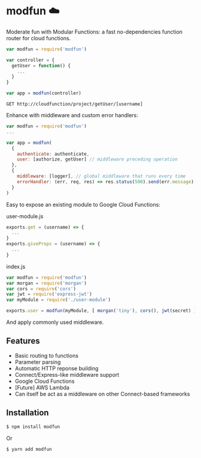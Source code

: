 # modfun :cloud:

Moderate fun with Modular Functions: a fast no-dependencies function router for cloud functions.

```js
var modfun = require('modfun')

var controller = {
  getUser = function() {
    ...
  }
}

var app = modfun(controller)
```

```
GET http://cloudfunction/project/getUser/[username]
```

Enhance with middleware and custom error handlers:

```js
var modfun = require('modfun')
...

var app = modfun(
  {
    authenticate: authenticate,
    user: [authorize, getUser] // middleware preceding operation
  },
  {
    middleware: [logger], // global middleware that runs every time
    errorHandler: (err, req, res) => res.status(500).send(err.message) // custom error handler
  }
)
```

Easy to expose an existing module to Google Cloud Functions:

user-module.js
```js
exports.get = (username) => {
  ...
}
exports.giveProps = (username) => {
  ...
}
```

index.js
```js
var modfun = require('modfun')
var morgan = require('morgan')
var cors = require('cors')
var jwt = require('express-jwt')
var myModule = require('./user-module')

exports.user = modfun(myModule, [ morgan('tiny'), cors(), jwt(secret) ])
```

And apply commonly used middleware.

## Features
  * Basic routing to functions
  * Parameter parsing
  * Automatic HTTP reponse building
  * Connect/Express-like middleware support
  * Google Cloud Functions
  * [Future] AWS Lambda
  * Can itself be act as a middleware on other Connect-based frameworks

## Installation

```bash
$ npm install modfun
```

Or

```bash
$ yarn add modfun
```
